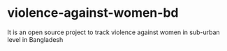 # violence-against-women-bd
It is an open source project to track violence against women in sub-urban level in Bangladesh
